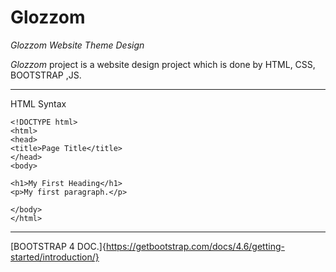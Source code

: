 # Glozzom


<feat> *Glozzom Website Theme Design*
  
 _Glozzom_ project is a website design project which is done by HTML, CSS, BOOTSTRAP ,JS.
 
  <hr/>

HTML Syntax
  
    
    <!DOCTYPE html>
    <html>
    <head>
    <title>Page Title</title>
    </head>
    <body>

    <h1>My First Heading</h1>
    <p>My first paragraph.</p>

    </body>
    </html>
    
 <hr/>

[BOOTSTRAP 4 DOC.]{https://getbootstrap.com/docs/4.6/getting-started/introduction/}

